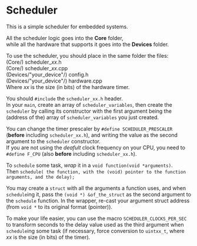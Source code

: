 # Scheduler

This is a simple scheduler for embedded systems.  
  
All the scheduler logic goes into the **Core** folder,  
while all the hardware that supports it goes into the **Devices** folder.  
  
To use the scheduler, you should place in the same folder the files:  
(Core/) scheduler_*xx*.h  
(Core/) scheduler_*xx*.cpp  
(Devices/"your_device"/) config.h  
(Devices/"your_device"/) hardware.cpp  
Where *xx* is the size (in bits) of the hardware timer.  
  
You should `#include` the `scheduler_xx.h` header.  
In your `main`, create an array of `scheduler_variables`, then create the `scheduler` by calling its constructor with the first argument being the (address of the) array of `scheduler_variables` you just created.  
  
You can change the timer prescaler by `#define SCHEDULER_PRESCALER` (**before** including `scheduler_xx.h`), and writing the value as the second argument to the `scheduler` constructor.  
If you are not using the *deafult* clock frequency on your CPU, you need to `#define F_CPU` (also **before** including `scheduler_xx.h`).  
  
To `schedule` some task, *wrap* it in a `void function(void *arguments)`.  
Then `schedule( the function, with the (void) pointer to the function arguments, and the delay);`  
  
You may create a `struct` with all the arguments a function uses, and when `schedule`ing it, pass the `(void *) &of_the_struct` as the second argument to the `schedule` function.  In the wrapper, re-cast your argument struct address (from `void *` to its original format (pointer)).  
  
To make your life easier, you can use the macro `SCHEDULER_CLOCKS_PER_SEC` to transform seconds to the delay value used as the third argument when `schedule`ing some task (if necessary, force conversion to `uintxx_t`, where *xx* is the size (in bits) of the timer).
